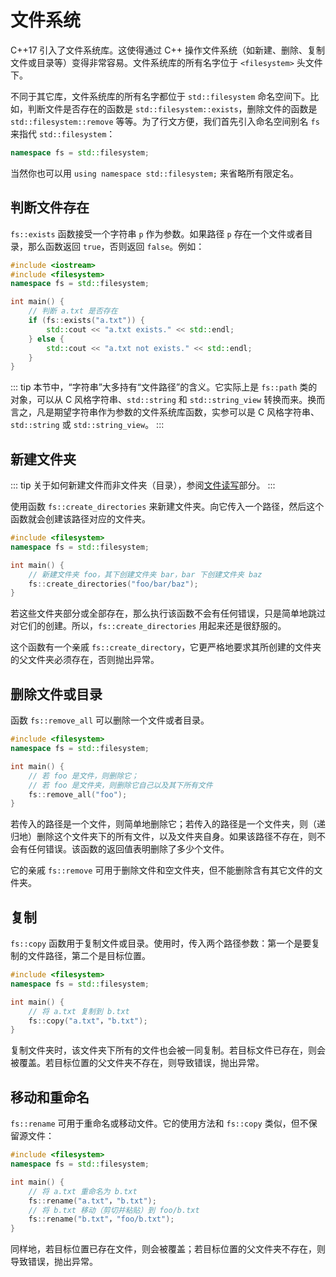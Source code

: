 # 文件系统

C++17 引入了文件系统库。这使得通过 C++ 操作文件系统（如新建、删除、复制文件或目录等）变得非常容易。文件系统库的所有名字位于 `<filesystem>` 头文件下。

不同于其它库，文件系统库的所有名字都位于 `std::filesystem` 命名空间下。比如，判断文件是否存在的函数是 `std::filesystem::exists`，删除文件的函数是 `std::filesystem::remove` 等等。为了行文方便，我们首先引入命名空间别名 `fs` 来指代 `std::filesystem`：

```cpp
namespace fs = std::filesystem;
```

当然你也可以用 `using namespace std::filesystem;` 来省略所有限定名。

## 判断文件存在

`fs::exists` 函数接受一个字符串 `p` 作为参数。如果路径 `p` 存在一个文件或者目录，那么函数返回 `true`，否则返回 `false`。例如：

```cpp
#include <iostream>
#include <filesystem>
namespace fs = std::filesystem;

int main() {
    // 判断 a.txt 是否存在
    if (fs::exists("a.txt")) {
        std::cout << "a.txt exists." << std::endl;
    } else {
        std::cout << "a.txt not exists." << std::endl;
    }
}
```

::: tip
本节中，“字符串”大多持有“文件路径”的含义。它实际上是 `fs::path` 类的对象，可以从 C 风格字符串、`std::string` 和 `std::string_view` 转换而来。换而言之，凡是期望字符串作为参数的文件系统库函数，实参可以是 C 风格字符串、`std::string` 或 `std::string_view`。
:::

## 新建文件夹

::: tip
关于如何新建文件而非文件夹（目录），参阅[文件读写](/ch10/file_io/)部分。
:::

使用函数 `fs::create_directories` 来新建文件夹。向它传入一个路径，然后这个函数就会创建该路径对应的文件夹。

```cpp
#include <filesystem>
namespace fs = std::filesystem;

int main() {
    // 新建文件夹 foo，其下创建文件夹 bar，bar 下创建文件夹 baz
    fs::create_directories("foo/bar/baz");
}
```

若这些文件夹部分或全部存在，那么执行该函数不会有任何错误，只是简单地跳过对它们的创建。所以，`fs::create_directories` 用起来还是很舒服的。

这个函数有一个亲戚 `fs::create_directory`，它更严格地要求其所创建的文件夹的父文件夹必须存在，否则抛出异常。

## 删除文件或目录

函数 `fs::remove_all` 可以删除一个文件或者目录。

```cpp
#include <filesystem>
namespace fs = std::filesystem;

int main() {
    // 若 foo 是文件，则删除它；
    // 若 foo 是文件夹，则删除它自己以及其下所有文件
    fs::remove_all("foo");
}
```

若传入的路径是一个文件，则简单地删除它；若传入的路径是一个文件夹，则（递归地）删除这个文件夹下的所有文件，以及文件夹自身。如果该路径不存在，则不会有任何错误。该函数的返回值表明删除了多少个文件。

它的亲戚 `fs::remove` 可用于删除文件和空文件夹，但不能删除含有其它文件的文件夹。

## 复制

`fs::copy` 函数用于复制文件或目录。使用时，传入两个路径参数：第一个是要复制的文件路径，第二个是目标位置。

```cpp
#include <filesystem>
namespace fs = std::filesystem;

int main() {
    // 将 a.txt 复制到 b.txt
    fs::copy("a.txt"，"b.txt");
}
```

复制文件夹时，该文件夹下所有的文件也会被一同复制。若目标文件已存在，则会被覆盖。若目标位置的父文件夹不存在，则导致错误，抛出异常。

## 移动和重命名

`fs::rename` 可用于重命名或移动文件。它的使用方法和 `fs::copy` 类似，但不保留源文件：

```cpp
#include <filesystem>
namespace fs = std::filesystem;

int main() {
    // 将 a.txt 重命名为 b.txt
    fs::rename("a.txt"，"b.txt");
    // 将 b.txt 移动（剪切并粘贴）到 foo/b.txt
    fs::rename("b.txt"，"foo/b.txt");
}
```

同样地，若目标位置已存在文件，则会被覆盖；若目标位置的父文件夹不存在，则导致错误，抛出异常。
